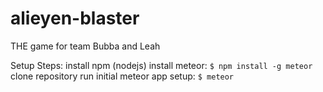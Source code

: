 # alieyen-blaster
THE game for team Bubba and Leah

Setup Steps:
install npm (nodejs)
install meteor: `$ npm install -g meteor`
clone repository
run initial meteor app setup: `$ meteor`

